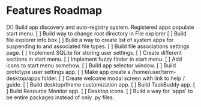 # Features Roadmap

[X] Build app discovery and auto-registry system. Registered apps populate start menu.
[ ] Build way to change root directory in File explorer
[ ] Build file explorer info box
[ ] Build a way to create list of system apps for suspending to and associated file types.
[ ] Build file associations settings page.
[ ] Implement SQLite for storing user settings.
[ ] Create different sections in start menu.
[ ] Implement fuzzy finder in start menu.
[ ] Add icons to start menu somehow.
[ ] Build app selector window.
[ ] Build prototype user settings app.
[ ] Make app create a /home/user/term-desktop/apps folder.
[ ] Create welcome modal screen with link to help / guide.
[ ] Build desktop/theme customization app.
[ ] Build TaskBuddy app.
[ ] Build Resource Monitor app.
[ ] Desktop icons.
[ ] Build a way for 'apps' to be entire packages instead of only .py files.

